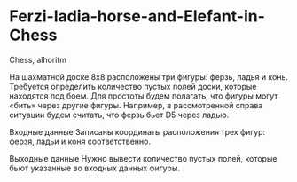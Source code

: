 # Ferzi-ladia-horse-and-Elefant-in-Chess
Chess, alhoritm

На шахматной доске 8х8 расположены три фигуры: ферзь, ладья и конь. Требуется определить количество пустых полей доски, которые находятся под боем. Для простоты будем полагать, что фигуры могут «бить» через другие фигуры. Например, в рассмотренной справа ситуации будем считать, что ферзь бьет D5 через ладью.

Входные данные
Записаны координаты расположения трех фигур: ферзя, ладьи и коня соответственно. 

Выходные данные
Нужно вывести количество пустых полей, которые бьют указанные во входных данных фигуры.
